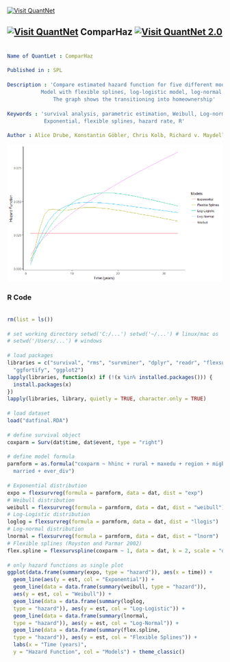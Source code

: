 
[<img src="https://github.com/QuantLet/Styleguide-and-FAQ/blob/master/pictures/banner.png" width="888" alt="Visit QuantNet">](http://quantlet.de/)

## [<img src="https://github.com/QuantLet/Styleguide-and-FAQ/blob/master/pictures/qloqo.png" alt="Visit QuantNet">](http://quantlet.de/) **ComparHaz** [<img src="https://github.com/QuantLet/Styleguide-and-FAQ/blob/master/pictures/QN2.png" width="60" alt="Visit QuantNet 2.0">](http://quantlet.de/)
```yaml

Name of QuantLet : ComparHaz

Published in : SPL

Description : 'Compare estimated hazard function for five different models: Exponential model, 
	       Model with flexible splines, log-logistic model, log-normal model and Weibull model. 
               The graph shows the transitioning into homeownership'
	      
Keywords : 'survival analysis, parametric estimation, Weibull, Log-normal, Log-logistic,
            Exponential, flexible splines, hazard rate, R'

Author : Alice Drube, Konstantin Göbler, Chris Kolb, Richard v. Maydell
```
![Picture1](ComparHaz.png)
### R Code
```R

rm(list = ls())

# set working directory setwd('C:/...') setwd('~/...') # linux/mac os
# setwd('/Users/...') # windows

# load packages
libraries = c("survival", "rms", "survminer", "dplyr", "readr", "flexsurv", 
  "ggfortify", "ggplot2")
lapply(libraries, function(x) if (!(x %in% installed.packages())) {
  install.packages(x)
})
lapply(libraries, library, quietly = TRUE, character.only = TRUE)

# load dataset
load("datfinal.RDA")

# define survival object
coxparm = Surv(dat$time, dat$event, type = "right")

# define model formula
parmform = as.formula("coxparm ~ hhinc + rural + maxedu + region + migback + 
  married + ever_div")

# Exponential distribution
expo = flexsurvreg(formula = parmform, data = dat, dist = "exp")
# Weibull distribution
weibull = flexsurvreg(formula = parmform, data = dat, dist = "weibull")
# Log-Logistic distribution
loglog = flexsurvreg(formula = parmform, data = dat, dist = "llogis")
# Log-normal distribution
lnormal = flexsurvreg(formula = parmform, data = dat, dist = "lnorm")
# Flexible splines (Royston and Parmar 2002)
flex.spline = flexsurvspline(coxparm ~ 1, data = dat, k = 2, scale = "odds")

# only hazard functions as single plot
ggplot(data.frame(summary(expo, type = "hazard")), aes(x = time)) + 
  geom_line(aes(y = est, col = "Exponential")) + 
  geom_line(data = data.frame(summary(weibull, type = "hazard")), 
  aes(y = est, col = "Weibull")) + 
  geom_line(data = data.frame(summary(loglog, 
  type = "hazard")), aes(y = est, col = "Log-Logistic")) + 
  geom_line(data = data.frame(summary(lnormal, 
  type = "hazard")), aes(y = est, col = "Log-Normal")) + 
  geom_line(data = data.frame(summary(flex.spline, 
  type = "hazard")), aes(y = est, col = "Flexible Splines")) + 
  labs(x = "Time (years)", 
  y = "Hazard Function", col = "Models") + theme_classic()
```
